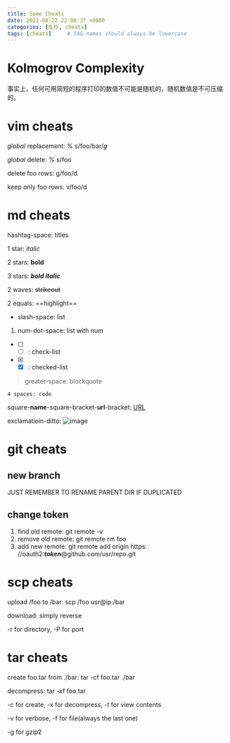 ```yaml
---
title: Some Cheats
date: 2022-08-22 22:08:37 +0800
categories: [乱抄, cheats]
tags: [cheats]     # TAG names should always be lowercase
---
```

# Kolmogrov Complexity 

事实上，任何可用简短的程序打印的数值不可能是随机的，随机数值是不可压缩的。

# vim cheats 
*global* replacement: *%* s/foo/bar/*g*

*global* delete: *%* s/foo

delete foo rows: g/foo/d

keep only foo rows: v/foo/d

# md cheats
hashtag-space: titles

1 star: *italic*

2 stars: **bold** 

3 stars: ***bold italic*** 

2 waves: ~~strikeout~~ 

2 equals: ==highlight==

- slash-space: list

1. num-dot-space: list with num

- [ ] - [ ] : check-list

- [x] - [x] : checked-list 

> greater-space: blockquote

    4 spaces: code

square-**name**-square-bracket-**url**-bracket: [URL](https://github.com/YJY1029/container/blob/main/linux.md) 

exclamatioin-ditto: ![image](null)

# git cheats 

## new branch
JUST REMEMBER TO RENAME PARENT DIR IF DUPLICATED

## change token
 1. find old remote: git remote -v
 2. remove old remote: git remote rm foo 
 3. add new remote: git remote add origin https: //oauth2:***token***@github.com/usr/repo.git

# scp cheats 
upload /foo to /bar: scp /foo usr@ip:/bar

download: simply reverse 

-r for directory, -P for port 

# tar cheats 
create foo.tar from ./bar: tar -cf foo.tar ./bar 

decompress: tar -xf foo.tar 

-c for create, -x for decompress, -t for view contents 

-v for verbose, -f for file(always the last one)

-g for gzip2
